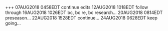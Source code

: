 +++
07AUG2018 0458EDT continue edits
12AUG2018 1018EDT follow through
16AUG2018 1026EDT bc, bc re, bc research...
20AUG2018 0814EDT preseason...
22AUG2018 1528EDT continue...
24AUG2018 0628EDT keep going...
